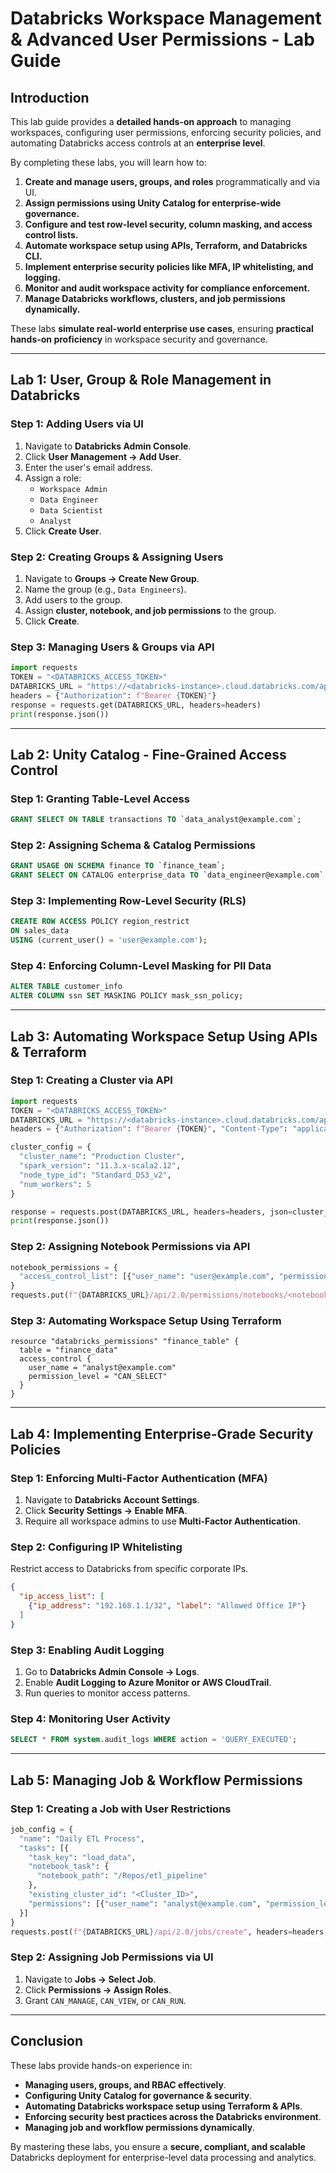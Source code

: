 # **Databricks Workspace Management & Advanced User Permissions - Lab Guide**

## **Introduction**
This lab guide provides a **detailed hands-on approach** to managing workspaces, configuring user permissions, enforcing security policies, and automating Databricks access controls at an **enterprise level**.

By completing these labs, you will learn how to:
1. **Create and manage users, groups, and roles** programmatically and via UI.
2. **Assign permissions using Unity Catalog for enterprise-wide governance.**
3. **Configure and test row-level security, column masking, and access control lists.**
4. **Automate workspace setup using APIs, Terraform, and Databricks CLI.**
5. **Implement enterprise security policies like MFA, IP whitelisting, and logging.**
6. **Monitor and audit workspace activity for compliance enforcement.**
7. **Manage Databricks workflows, clusters, and job permissions dynamically.**

These labs **simulate real-world enterprise use cases**, ensuring **practical hands-on proficiency** in workspace security and governance.

---

## **Lab 1: User, Group & Role Management in Databricks**

### **Step 1: Adding Users via UI**
1. Navigate to **Databricks Admin Console**.
2. Click **User Management → Add User**.
3. Enter the user's email address.
4. Assign a role:
   - `Workspace Admin`
   - `Data Engineer`
   - `Data Scientist`
   - `Analyst`
5. Click **Create User**.

### **Step 2: Creating Groups & Assigning Users**
1. Navigate to **Groups → Create New Group**.
2. Name the group (e.g., `Data Engineers`).
3. Add users to the group.
4. Assign **cluster, notebook, and job permissions** to the group.
5. Click **Create**.

### **Step 3: Managing Users & Groups via API**
```python
import requests
TOKEN = "<DATABRICKS_ACCESS_TOKEN>"
DATABRICKS_URL = "https://<databricks-instance>.cloud.databricks.com/api/2.0/groups/list"
headers = {"Authorization": f"Bearer {TOKEN}"}
response = requests.get(DATABRICKS_URL, headers=headers)
print(response.json())
```

---

## **Lab 2: Unity Catalog - Fine-Grained Access Control**

### **Step 1: Granting Table-Level Access**
```sql
GRANT SELECT ON TABLE transactions TO `data_analyst@example.com`;
```

### **Step 2: Assigning Schema & Catalog Permissions**
```sql
GRANT USAGE ON SCHEMA finance TO `finance_team`;
GRANT SELECT ON CATALOG enterprise_data TO `data_engineer@example.com`;
```

### **Step 3: Implementing Row-Level Security (RLS)**
```sql
CREATE ROW ACCESS POLICY region_restrict 
ON sales_data
USING (current_user() = 'user@example.com');
```

### **Step 4: Enforcing Column-Level Masking for PII Data**
```sql
ALTER TABLE customer_info 
ALTER COLUMN ssn SET MASKING POLICY mask_ssn_policy;
```

---

## **Lab 3: Automating Workspace Setup Using APIs & Terraform**

### **Step 1: Creating a Cluster via API**
```python
import requests
TOKEN = "<DATABRICKS_ACCESS_TOKEN>"
DATABRICKS_URL = "https://<databricks-instance>.cloud.databricks.com/api/2.0/clusters/create"
headers = {"Authorization": f"Bearer {TOKEN}", "Content-Type": "application/json"}

cluster_config = {
  "cluster_name": "Production Cluster",
  "spark_version": "11.3.x-scala2.12",
  "node_type_id": "Standard_DS3_v2",
  "num_workers": 5
}

response = requests.post(DATABRICKS_URL, headers=headers, json=cluster_config)
print(response.json())
```

### **Step 2: Assigning Notebook Permissions via API**
```python
notebook_permissions = {
  "access_control_list": [{"user_name": "user@example.com", "permission_level": "CAN_RUN"}]
}
requests.put(f"{DATABRICKS_URL}/api/2.0/permissions/notebooks/<notebook_id>", headers=headers, json=notebook_permissions)
```

### **Step 3: Automating Workspace Setup Using Terraform**
```hcl
resource "databricks_permissions" "finance_table" {
  table = "finance_data"
  access_control {
    user_name = "analyst@example.com"
    permission_level = "CAN_SELECT"
  }
}
```

---

## **Lab 4: Implementing Enterprise-Grade Security Policies**

### **Step 1: Enforcing Multi-Factor Authentication (MFA)**
1. Navigate to **Databricks Account Settings**.
2. Click **Security Settings → Enable MFA**.
3. Require all workspace admins to use **Multi-Factor Authentication**.

### **Step 2: Configuring IP Whitelisting**
Restrict access to Databricks from specific corporate IPs.
```json
{
  "ip_access_list": [
    {"ip_address": "192.168.1.1/32", "label": "Allowed Office IP"}
  ]
}
```

### **Step 3: Enabling Audit Logging**
1. Go to **Databricks Admin Console → Logs**.
2. Enable **Audit Logging to Azure Monitor or AWS CloudTrail**.
3. Run queries to monitor access patterns.

### **Step 4: Monitoring User Activity**
```sql
SELECT * FROM system.audit_logs WHERE action = 'QUERY_EXECUTED';
```

---

## **Lab 5: Managing Job & Workflow Permissions**

### **Step 1: Creating a Job with User Restrictions**
```python
job_config = {
  "name": "Daily ETL Process",
  "tasks": [{
    "task_key": "load_data",
    "notebook_task": {
      "notebook_path": "/Repos/etl_pipeline"
    },
    "existing_cluster_id": "<Cluster_ID>",
    "permissions": [{"user_name": "analyst@example.com", "permission_level": "CAN_VIEW"}]
  }]
}
requests.post(f"{DATABRICKS_URL}/api/2.0/jobs/create", headers=headers, json=job_config)
```

### **Step 2: Assigning Job Permissions via UI**
1. Navigate to **Jobs → Select Job**.
2. Click **Permissions → Assign Roles**.
3. Grant `CAN_MANAGE`, `CAN_VIEW`, or `CAN_RUN`.

---

## **Conclusion**
These labs provide hands-on experience in:
- **Managing users, groups, and RBAC effectively**.
- **Configuring Unity Catalog for governance & security**.
- **Automating Databricks workspace setup using Terraform & APIs**.
- **Enforcing security best practices across the Databricks environment**.
- **Managing job and workflow permissions dynamically**.

By mastering these labs, you ensure a **secure, compliant, and scalable** Databricks deployment for enterprise-level data processing and analytics.

